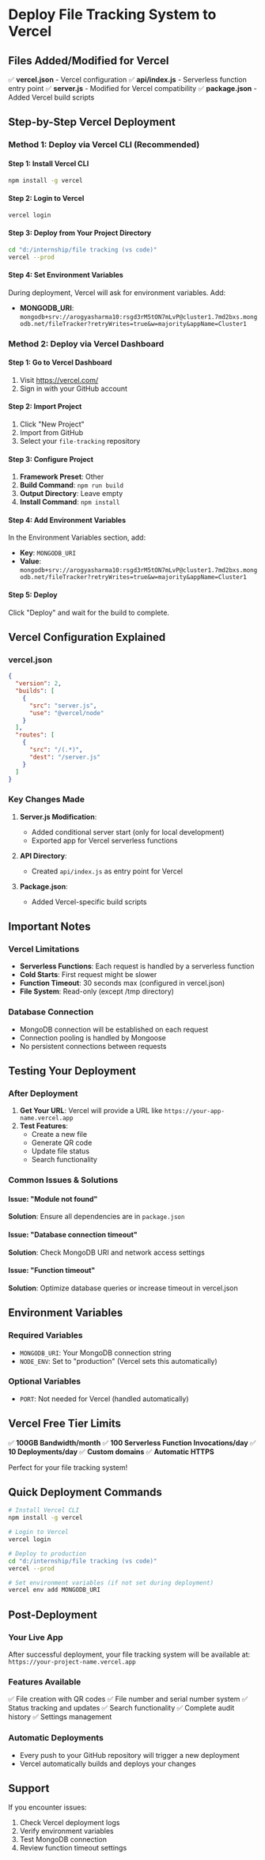 # Deploy File Tracking System to Vercel

## Files Added/Modified for Vercel

✅ **vercel.json** - Vercel configuration
✅ **api/index.js** - Serverless function entry point
✅ **server.js** - Modified for Vercel compatibility
✅ **package.json** - Added Vercel build scripts

## Step-by-Step Vercel Deployment

### Method 1: Deploy via Vercel CLI (Recommended)

#### Step 1: Install Vercel CLI
```bash
npm install -g vercel
```

#### Step 2: Login to Vercel
```bash
vercel login
```

#### Step 3: Deploy from Your Project Directory
```bash
cd "d:/internship/file tracking (vs code)"
vercel --prod
```

#### Step 4: Set Environment Variables
During deployment, Vercel will ask for environment variables. Add:
- **MONGODB_URI**: `mongodb+srv://arogyasharma10:rsgd3rM5tON7mLvP@cluster1.7md2bxs.mongodb.net/fileTracker?retryWrites=true&w=majority&appName=Cluster1`

### Method 2: Deploy via Vercel Dashboard

#### Step 1: Go to Vercel Dashboard
1. Visit https://vercel.com/
2. Sign in with your GitHub account

#### Step 2: Import Project
1. Click "New Project"
2. Import from GitHub
3. Select your `file-tracking` repository

#### Step 3: Configure Project
1. **Framework Preset**: Other
2. **Build Command**: `npm run build`
3. **Output Directory**: Leave empty
4. **Install Command**: `npm install`

#### Step 4: Add Environment Variables
In the Environment Variables section, add:
- **Key**: `MONGODB_URI`
- **Value**: `mongodb+srv://arogyasharma10:rsgd3rM5tON7mLvP@cluster1.7md2bxs.mongodb.net/fileTracker?retryWrites=true&w=majority&appName=Cluster1`

#### Step 5: Deploy
Click "Deploy" and wait for the build to complete.

## Vercel Configuration Explained

### vercel.json
```json
{
  "version": 2,
  "builds": [
    {
      "src": "server.js",
      "use": "@vercel/node"
    }
  ],
  "routes": [
    {
      "src": "/(.*)",
      "dest": "/server.js"
    }
  ]
}
```

### Key Changes Made

1. **Server.js Modification**:
   - Added conditional server start (only for local development)
   - Exported app for Vercel serverless functions

2. **API Directory**:
   - Created `api/index.js` as entry point for Vercel

3. **Package.json**:
   - Added Vercel-specific build scripts

## Important Notes

### Vercel Limitations
- **Serverless Functions**: Each request is handled by a serverless function
- **Cold Starts**: First request might be slower
- **Function Timeout**: 30 seconds max (configured in vercel.json)
- **File System**: Read-only (except /tmp directory)

### Database Connection
- MongoDB connection will be established on each request
- Connection pooling is handled by Mongoose
- No persistent connections between requests

## Testing Your Deployment

### After Deployment
1. **Get Your URL**: Vercel will provide a URL like `https://your-app-name.vercel.app`
2. **Test Features**:
   - Create a new file
   - Generate QR code
   - Update file status
   - Search functionality

### Common Issues & Solutions

#### Issue: "Module not found"
**Solution**: Ensure all dependencies are in `package.json`

#### Issue: "Database connection timeout"
**Solution**: Check MongoDB URI and network access settings

#### Issue: "Function timeout"
**Solution**: Optimize database queries or increase timeout in vercel.json

## Environment Variables

### Required Variables
- `MONGODB_URI`: Your MongoDB connection string
- `NODE_ENV`: Set to "production" (Vercel sets this automatically)

### Optional Variables
- `PORT`: Not needed for Vercel (handled automatically)

## Vercel Free Tier Limits

✅ **100GB Bandwidth/month**
✅ **100 Serverless Function Invocations/day**
✅ **10 Deployments/day**
✅ **Custom domains**
✅ **Automatic HTTPS**

Perfect for your file tracking system!

## Quick Deployment Commands

```bash
# Install Vercel CLI
npm install -g vercel

# Login to Vercel
vercel login

# Deploy to production
cd "d:/internship/file tracking (vs code)"
vercel --prod

# Set environment variables (if not set during deployment)
vercel env add MONGODB_URI
```

## Post-Deployment

### Your Live App
After successful deployment, your file tracking system will be available at:
`https://your-project-name.vercel.app`

### Features Available
✅ File creation with QR codes
✅ File number and serial number system
✅ Status tracking and updates
✅ Search functionality
✅ Complete audit history
✅ Settings management

### Automatic Deployments
- Every push to your GitHub repository will trigger a new deployment
- Vercel automatically builds and deploys your changes

## Support

If you encounter issues:
1. Check Vercel deployment logs
2. Verify environment variables
3. Test MongoDB connection
4. Review function timeout settings